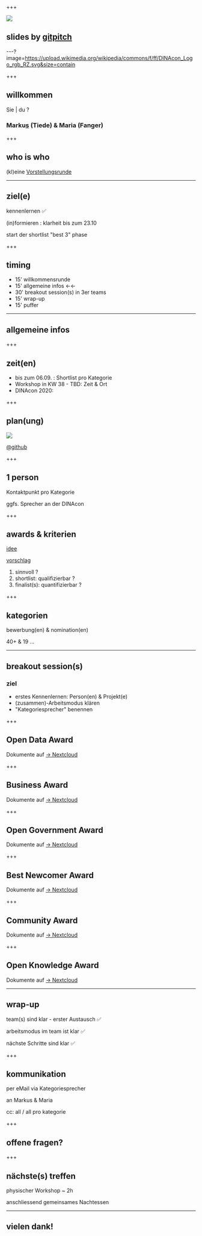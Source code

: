 +++

![](http://api.qrserver.com/v1/create-qr-code/?data=https%3A%2F%2Fgithub.com%2Fdinacon%2Fawards%2Fblob%2Fmaster%2F2020%2Fslides%2Fkickoff%2FPITCHME.md&ecc=L)

## slides by [gitpitch](https://gitpitch.com)

---?image=https://upload.wikimedia.org/wikipedia/commons/f/ff/DINAcon_Logo_rgb_RZ.svg&size=contain

+++

## willkommen

Sie | du ?

### Marku[s](https://gitpitch.com/markustiede/about/master?p=slides/intro) (Tiede) & Maria (Fanger)

+++

## who is who

(kl)eine [Vorstellungsrunde](https://github.com/DINAcon/awards/tree/master/2020#jury)

---

## ziel(e)

kennenlernen ✅

(in)formieren : klarheit bis zum 23.10

start der shortlist "best 3" phase

+++

## timing

 - 15' willkommensrunde
 - 15' allgemeine infos ←←
 - 30' breakout session(s) in 3er teams
 - 15' wrap-up
 - 15' puffer

---

## allgemeine infos

+++

## zeit(en)
 - bis zum 06.09. : Shortlist pro Kategorie
 - Workshop in KW 38 - TBD: Zeit & Ort
 - DINAcon 2020:

+++ 

## plan(ung)

![](http://www.plantuml.com/plantuml/proxy?src=https://raw.github.com/DINAcon/awards/master/2020/timing.puml)

[@github](https://github.com/DINAcon/awards/projects/1)

+++

## 1 person

Kontaktpunkt pro Kategorie

ggfs. Sprecher an der DINAcon

+++ 

## awards & kriterien

[idee](https://awards.dinacon.ch/awards-kategorien-2020/)

[vorschlag](https://github.com/DINAcon/awards/blob/e73dafb61631d17251efa54493f74b5697ecf2da/2020/criteria.adoc)

 1. sinnvoll ?
 2. shortlist: qualifizierbar ?
 3. finalist(s): quantifizierbar ?

+++ 

## kategorien

bewerbung(en) & nomination(en)

40+ & 19 ...

--- 

## breakout session(s)
### ziel

- erstes Kennenlernen: Person(en) & Projekt(e)
- (zusammen)-Arbeitsmodus klären
- "Kategoriesprecher" benennen

+++ 

## Open Data Award

Dokumente auf [→ Nextcloud](https://nextcloud.fdn-tools.inf.unibe.ch/index.php/s/rjs63P5KdsHSmZm)

+++ 

## Business Award

Dokumente auf [→ Nextcloud](https://nextcloud.fdn-tools.inf.unibe.ch/index.php/s/bXqE5TW3YeC8DbQ)

+++ 

## Open Government Award

Dokumente auf [→ Nextcloud](https://nextcloud.fdn-tools.inf.unibe.ch/index.php/s/YFKAMkFTi4HL2xG)

+++ 

## Best Newcomer Award

Dokumente auf [→ Nextcloud](https://nextcloud.fdn-tools.inf.unibe.ch/index.php/s/RsgfEYtwBqiDzYk)

+++ 

## Community Award

Dokumente auf [→ Nextcloud](https://nextcloud.fdn-tools.inf.unibe.ch/index.php/s/KD9HJftycizKofY)

+++ 

## Open Knowledge Award

Dokumente auf [→ Nextcloud](https://nextcloud.fdn-tools.inf.unibe.ch/index.php/s/Z7gJx8LrEfnSw72)

--- 

## wrap-up

team(s) sind klar - erster Austausch ✅

arbeitsmodus im team ist klar ✅

nächste Schritte sind klar ✅

+++

## kommunikation

per eMail via Kategoriesprecher

an Markus & Maria

cc: all / all pro kategorie

+++

## offene fragen?

+++

## nächste(s) treffen

physischer Workshop ~ 2h

anschliessend gemeinsames Nachtessen

---

## vielen dank!

